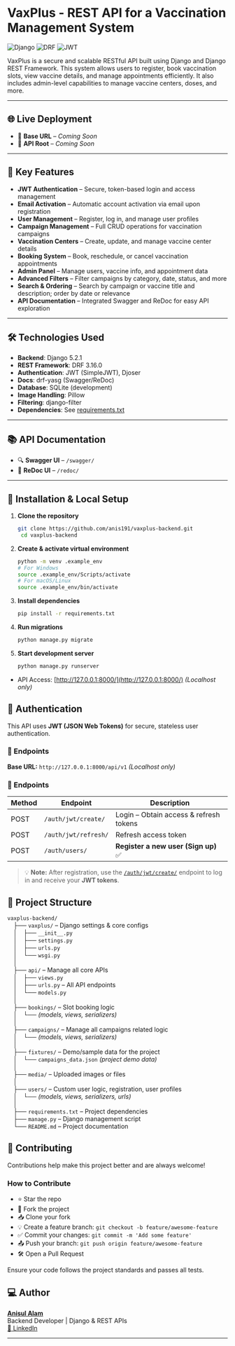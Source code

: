 # VaxPlus - REST API for a Vaccination Management System

![Django](https://img.shields.io/badge/Django-5.2.1-green)
![DRF](https://img.shields.io/badge/DRF-3.16.0-red)
![JWT](https://img.shields.io/badge/JWT_Authentication-5.5.0-yellow)

VaxPlus is a secure and scalable RESTful API built using Django and Django REST Framework. This system allows users to register, book vaccination slots, view vaccine details, and manage appointments efficiently. It also includes admin-level capabilities to manage vaccine centers, doses, and more.

---

## 🌐 Live Deployment

- 🔗 **Base URL** – *Coming Soon*
- 🔗 **API Root** – *Coming Soon*

---

## 🚀 Key Features

- **JWT Authentication** – Secure, token-based login and access management  
- **Email Activation** – Automatic account activation via email upon registration  
- **User Management** – Register, log in, and manage user profiles  
- **Campaign Management** – Full CRUD operations for vaccination campaigns  
- **Vaccination Centers** – Create, update, and manage vaccine center details  
- **Booking System** – Book, reschedule, or cancel vaccination appointments  
- **Admin Panel** – Manage users, vaccine info, and appointment data 
- **Advanced Filters** – Filter campaigns by category, date, status, and more  
- **Search & Ordering** – Search by campaign or vaccine title and description; order by date or relevance  
- **API Documentation** – Integrated Swagger and ReDoc for easy API exploration  

---

## 🛠️ Technologies Used

- **Backend**: Django 5.2.1
- **REST Framework**: DRF 3.16.0
- **Authentication**: JWT (SimpleJWT), Djoser
- **Docs**: drf-yasg (Swagger/ReDoc)
- **Database**: SQLite (development)
- **Image Handling**: Pillow
- **Filtering**: django-filter
- **Dependencies**: See [requirements.txt](requirements.txt)

---

## 📚 API Documentation

- 🔍 **Swagger UI** – `/swagger/`
- 📘 **ReDoc UI** – `/redoc/`

---

## 🔧 Installation & Local Setup

1. **Clone the repository**
   ```bash
   git clone https://github.com/anis191/vaxplus-backend.git
    cd vaxplus-backend
   ```
2. **Create & activate virtual environment**
   ```bash
   python -m venv .example_env
   # For Windows
   source .example_env/Scripts/activate
   # For macOS/Linux
   source .example_env/bin/activate
    ```
3. **Install dependencies**
   ```bash
   pip install -r requirements.txt
   ```
4. **Run migrations**
   ```bash
   python manage.py migrate
   ```
5. **Start development server**
   ```bash
   python manage.py runserver
   ```
* API Access:
[http://127.0.0.1:8000/](http://127.0.0.1:8000/) *(Localhost only)*

## 🔐 Authentication

This API uses **JWT (JSON Web Tokens)** for secure, stateless user authentication.

### 📌 Endpoints  
**Base URL:** `http://127.0.0.1:8000/api/v1` *(Localhost only)*

### 🔑 Endpoints

| Method | Endpoint                  | Description                        |
|--------|---------------------------|------------------------------------|
| POST   | `/auth/jwt/create/`       | Login – Obtain access & refresh tokens |
| POST   | `/auth/jwt/refresh/`      | Refresh access token               |
| POST   | `/auth/users/`            | **Register a new user (Sign up)** ✅ |

> 💡 **Note:** After registration, use the [`/auth/jwt/create/`](http://127.0.0.1:8000/api/v1/auth/jwt/create/) endpoint to log in and receive your **JWT tokens**.

## 📂 Project Structure

`vaxplus-backend/`  
&emsp;├── `vaxplus/` – Django settings & core configs  
&emsp;│&emsp;├── `__init__.py`  
&emsp;│&emsp;├── `settings.py`  
&emsp;│&emsp;├── `urls.py`  
&emsp;│&emsp;└── `wsgi.py`  
&emsp;│  
&emsp;├── `api/` – Manage all core APIs  
&emsp;│&emsp;├── `views.py`  
&emsp;│&emsp;├── `urls.py` – All API endpoints  
&emsp;│&emsp;└── `models.py`  
&emsp;│  
&emsp;├── `bookings/` – Slot booking logic  
&emsp;│&emsp;└── *(models, views, serializers)*  
&emsp;│  
&emsp;├── `campaigns/` – Manage all campaigns related logic  
&emsp;│&emsp;└── *(models, views, serializers)*  
&emsp;│  
&emsp;├── `fixtures/` – Demo/sample data for the project  
&emsp;│&emsp;└── `campaigns_data.json` *(project demo data)*  
&emsp;│  
&emsp;├── `media/` – Uploaded images or files  
&emsp;│  
&emsp;├── `users/` – Custom user logic, registration, user profiles  
&emsp;│&emsp;└── *(models, views, serializers, urls)*  
&emsp;│  
&emsp;├── `requirements.txt` – Project dependencies  
&emsp;├── `manage.py` – Django management script  
&emsp;└── `README.md` – Project documentation  

## 🤝 Contributing

Contributions help make this project better and are always welcome!

### How to Contribute

- ⭐ Star the repo  
- 🍴 Fork the project  
- 📥 Clone your fork  
- 💡 Create a feature branch: `git checkout -b feature/awesome-feature`  
- ✅ Commit your changes: `git commit -m 'Add some feature'`  
- 📤 Push your branch: `git push origin feature/awesome-feature`  
- 🛠️ Open a Pull Request

Ensure your code follows the project standards and passes all tests.

## 💻 Author

[**Anisul Alam**](https://github.com/anis191)  
Backend Developer | Django & REST APIs  
[🔗 LinkedIn](https://www.linkedin.com/in/anisul-alam-a330042a9/)

---

